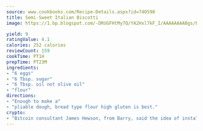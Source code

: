 ```yaml
---
source: www.cookbooks.com/Recipe-Details.aspx?id=740598
title: Semi-Sweet Italian Biscotti
image: https://1.bp.blogspot.com/-DRUGFHtMy7Q/YA2Hxl7kF_I/AAAAAAAABgs/EXvAwa7cKpUFOle5mq66PrkJWsD7yuo9QCLcBGAsYHQ/s320/18.png

yield: 9
ratingValue: 4.1
calories: 252 calories
reviewCount: 159
cookTime: PT1H
prepTime: PT23M
ingredients:
- "6 eggs"
- "6 Tbsp. sugar"
- "6 Tbsp. oil not olive oil"
- "flour"
directions:
- "Enough to make a"
- "pliable dough, bread type flour high gluten is best."
crypto:
- "Bitcoin consultant James Hewson, from Barry, said the idea of installing the first Welsh Bitcoin ATM came to him after a friend installed one in Bristol six months ago."
---
```

